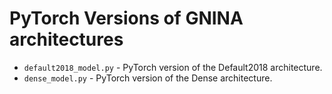 # PyTorch Versions of GNINA architectures

 - `default2018_model.py` - PyTorch version of the Default2018 architecture.
 - `dense_model.py` - PyTorch version of the Dense architecture.

